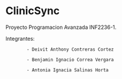 # ClinicSync
 Proyecto Programacion Avanzada INF2236-1.

 
 Integrantes:
           
            - Deivit Anthony Contreras Cortez
            
            - Benjamin Ignacio Correa Vergara
            
            - Antonia Ignacia Salinas Horta
